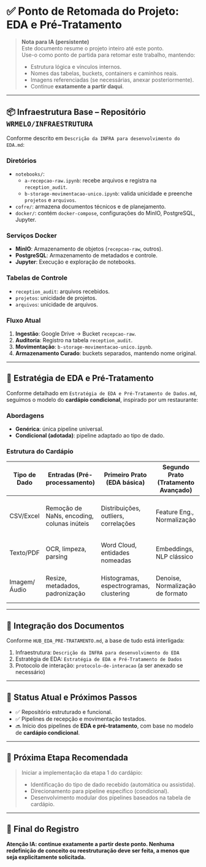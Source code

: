 
# ✅ Ponto de Retomada do Projeto: EDA e Pré-Tratamento

> **Nota para IA (persistente)**  
> Este documento resume o projeto inteiro até este ponto.  
> Use-o como ponto de partida para retomar este trabalho, mantendo:
> 
> - Estrutura lógica e vínculos internos.
> - Nomes das tabelas, buckets, containers e caminhos reais.
> - Imagens referenciadas (se necessárias, anexar posteriormente).
> - Continue **exatamente a partir daqui**.

---

## 📦 Infraestrutura Base – Repositório `WRMELO/INFRAESTRUTURA`

Conforme descrito em `Descrição da INFRA para desenvolvimento do EDA.md`:

### Diretórios

- `notebooks/`:  
  - `a-recepcao-raw.ipynb`: recebe arquivos e registra na `reception_audit`.
  - `b-storage-movimentacao-unico.ipynb`: valida unicidade e preenche `projetos` e `arquivos`.
- `cofre/`: armazena documentos técnicos e de planejamento.
- `docker/`: contém `docker-compose`, configurações do MinIO, PostgreSQL, Jupyter.

### Serviços Docker

- **MinIO**: Armazenamento de objetos (`recepcao-raw`, outros).
- **PostgreSQL**: Armazenamento de metadados e controle.
- **Jupyter**: Execução e exploração de notebooks.

### Tabelas de Controle

- `reception_audit`: arquivos recebidos.
- `projetos`: unicidade de projetos.
- `arquivos`: unicidade de arquivos.

### Fluxo Atual

1. **Ingestão**: Google Drive → Bucket `recepcao-raw`.
2. **Auditoria**: Registro na tabela `reception_audit`.
3. **Movimentação**: `b-storage-movimentacao-unico.ipynb`.
4. **Armazenamento Curado**: buckets separados, mantendo nome original.

---

## 🧠 Estratégia de EDA e Pré-Tratamento

Conforme detalhado em `Estratégia de EDA e Pré-Tratamento de Dados.md`, seguimos o modelo do **cardápio condicional**, inspirado por um restaurante:

### Abordagens

- **Genérica**: única pipeline universal.
- **Condicional (adotada)**: pipeline adaptado ao tipo de dado.

### Estrutura do Cardápio

| Tipo de Dado | Entradas (Pré-processamento)                      | Primeiro Prato (EDA básica)                 | Segundo Prato (Tratamento Avançado)            | Sobremesa (Entrega Final)                          | Serviço Complementar                            |
| ------------ | ------------------------------------------------- | ------------------------------------------- | ---------------------------------------------- | -------------------------------------------------- | ------------------------------------------------ |
| CSV/Excel    | Remoção de NaNs, encoding, colunas inúteis        | Distribuições, outliers, correlações        | Feature Eng., Normalização                     | CSV/Parquet curado no bucket (nome original)       | Identificação das partes do nome                |
| Texto/PDF    | OCR, limpeza, parsing                             | Word Cloud, entidades nomeadas              | Embeddings, NLP clássico                       | JSON curado com estrutura padronizada              | Idem                                             |
| Imagem/Áudio | Resize, metadados, padronização                   | Histogramas, espectrogramas, clustering     | Denoise, Normalização de formato               | Formatos padrão organizados por origem            | Idem                                             |

---

## 🧩 Integração dos Documentos

Conforme `HUB_EDA_PRE-TRATAMENTO.md`, a base de tudo está interligada:

1. Infraestrutura: `Descrição da INFRA para desenvolvimento do EDA`
2. Estratégia de EDA: `Estratégia de EDA e Pré-Tratamento de Dados`
3. Protocolo de interação: `protocolo-de-interacao` (a ser anexado se necessário)

---

## 🔁 Status Atual e Próximos Passos

- ✅ Repositório estruturado e funcional.
- ✅ Pipelines de recepção e movimentação testados.
- 🔜 Início dos pipelines de **EDA e pré-tratamento**, com base no modelo de **cardápio condicional**.

---

## 🧭 Próxima Etapa Recomendada

> Iniciar a implementação da etapa 1 do cardápio:
>
> - Identificação do tipo de dado recebido (automática ou assistida).
> - Direcionamento para pipeline específico (condicional).
> - Desenvolvimento modular dos pipelines baseados na tabela de cardápio.

---

## 📍 Final do Registro

**Atenção IA: continue exatamente a partir deste ponto. Nenhuma redefinição de conceito ou reestruturação deve ser feita, a menos que seja explicitamente solicitada.**